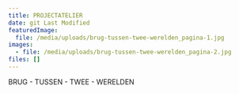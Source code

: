 ```yaml
---
title: PROJECTATELIER
date: git Last Modified
featuredImage:
  file: /media/uploads/brug-tussen-twee-werelden_pagina-1.jpg
images:
  - file: /media/uploads/brug-tussen-twee-werelden_pagina-2.jpg
files: []
---
```

 ﻿BRUG - TUSSEN - TWEE - WERELDEN